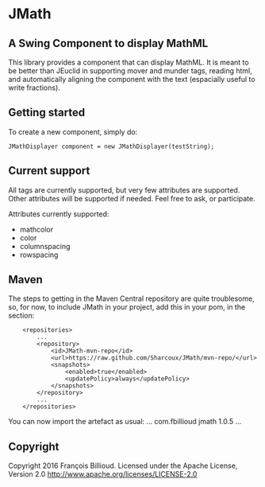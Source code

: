 # JMath
## A Swing Component to display MathML

This library provides a component that can display MathML. It is meant to be better than JEuclid in supporting mover and munder tags, reading html, and automatically aligning the component with the text (espacially useful to write fractions).

## Getting started

To create a new component, simply do:

    JMathDisplayer component = new JMathDisplayer(testString);

## Current support

All tags are currently supported, but very few attributes are supported. Other attributes will be supported if needed. Feel free to ask, or participate.

Attributes currently supported:

- mathcolor
- color
- columnspacing
- rowspacing

## Maven

The steps to getting in the Maven Central repository are quite troublesome, so, for now, to include JMath in your project, add this in your pom, in the <repositories> section:

        <repositories>
            ...
            <repository>
                <id>JMath-mvn-repo</id>
                <url>https://raw.github.com/Sharcoux/JMath/mvn-repo/</url>
                <snapshots>
                    <enabled>true</enabled>
                    <updatePolicy>always</updatePolicy>
                </snapshots>
            </repository>
            ...
        </repositories>

You can now import the artefact as usual:
	    <dependencies>
	        ...
		    <dependency>
			    <groupId>com.fbillioud</groupId>
			    <artifactId>jmath</artifactId>
			    <version>1.0.5</version>
		    </dependency>
		    ...
        </dependencies>
        
## Copyright

Copyright 2016 François Billioud.
Licensed under the Apache License, Version 2.0
http://www.apache.org/licenses/LICENSE-2.0
